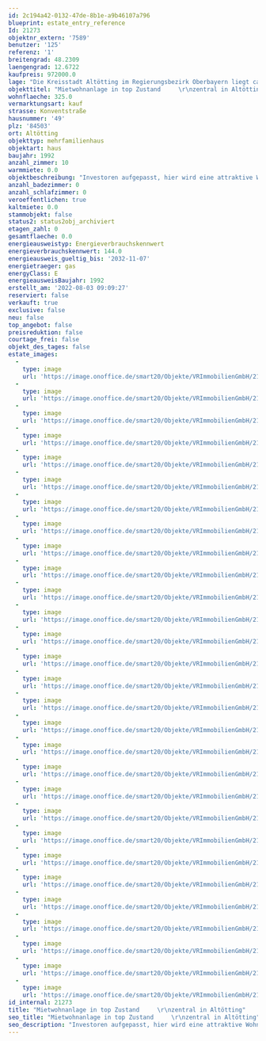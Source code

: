 ```yaml
---
id: 2c194a42-0132-47de-8b1e-a9b46107a796
blueprint: estate_entry_reference
Id: 21273
objektnr_extern: '7589'
benutzer: '125'
referenz: '1'
breitengrad: 48.2309
laengengrad: 12.6722
kaufpreis: 972000.0
lage: "Die Kreisstadt Altötting im Regierungsbezirk Oberbayern liegt ca. 90 Kilometer östlich von München und zählt ca. 13.000 Einwohner. \r\n\r\nDer Wallfahrtsort mit dem Kapellplatz als Zentrum wird auch als das „Herz Bayerns“ bezeichnet. \r\n\r\nFür den Kulturliebhaber bietet der Ort viele wundervolle Museen und Ausstellungen. Das neu errichtete Kultur- und Kongress Forum am Zuccalliplatz mit dem Raiffeisen-Saal bietet ein breites kulturelles Angebot. Sowohl Events als auch Seminarräume. Parkplätze und Tiefgaragen sind vor Ort verfügbar. \r\nKindertagesstätten, Kindergärten, Spielplätze und ein breites Bildungsangebot werden von der Stadt angeboten. Grund-, Mittel-, Real- und Sonderpädagogische Schulen sowie Gymnasien und Berufs- und Fachschulen sind vorhanden. \r\n\r\nAltötting bietet eine Vielzahl an Freizeitgestaltungsmöglichkeiten, auch gut ausgebaute Rad- und Wanderwege sind vorhanden. Es bestehen viele attraktive Einkaufsmöglichkeiten mit ausgezeichneten Fachgeschäften. Golfclubs in schönster Natur sind unweit entfernt. \r\n\r\nDurch die Nähe zum bayerischen Chemiedreieck, zur Tourismusregion Chiemgau-Berchtesgaden und zum Großraum München ergeben sich vielfältige Möglichkeiten als Wirtschaftsstandort. \r\n\r\nDie sehr gute Anbindung an die A94 (München-Passau) sowie die B12 und die B299 garantieren eine hervorragende Erreichbarkeit. München ist nur eine knappe Autofahrstunde entfernt. Die Bahnanbindung erfolgt durch die Verbindung zum Linienstern Mühldorf. Die Flughäfen München und Salzburg sind schnell erreichbar. Ein kleiner Flugplatz ist zusätzlich in Altötting vorhanden.\r\n\r\nDie Immobilie befindet sich sehr zentral in Altötting. Eine Bushaltestelle ist zu Fuß zu erreichen."
objekttitel: "Mietwohnanlage in top Zustand     \r\nzentral in Altötting"
wohnflaeche: 325.0
vermarktungsart: kauf
strasse: Konventstraße
hausnummer: '49'
plz: '84503'
ort: Altötting
objekttyp: mehrfamilienhaus
objektart: haus
baujahr: 1992
anzahl_zimmer: 10
warmmiete: 0.0
objektbeschreibung: "Investoren aufgepasst, hier wird eine attraktive Wohnanlage angeboten!\r\n\r\nDie sehr gepflegte Wohnanlage liegt in ruhiger Siedlungslage in Altötting nahe dem Krankenhaus und hat eine gesamte Wohnfläche von ca. 325 m². Das Grundstück hat eine Fläche von ca. 559 m².  Die Immobilie wurde im Jahr 2021 grundsaniert und präsentiert sich in einem sehr ansprechenden Zustand mit hochwertiger Ausstattung.  \r\n\r\nDie helle 3-Zimmer Erdgeschoss-Wohnung hat eine Wohnfläche von ca. 96 m² mit eigener Terrasse und privatem Garten. Sie ist unterteilt in ein Wohnzimmer, Schlafzimmer, Kinderzimmer, Küche und Esszimmer kombiniert, Bad und separates Gäste-WC sowie Garderobenbereich mit Einbauschrank. Das Bad verfügt über eine bodentiefe Dusche, zwei Waschbecken und Toilette.\r\n\r\nZusammen mit der Wohnung im Untergeschoss kann man sich gut ein generationenübergreifendes Wohnen vorstellen oder aber auch die Kombination aus Wohnen und Arbeiten. \r\n\r\nBeide Wohnbereiche sind durch das Treppenhaus separiert - könnten aber gemeinsam oder jede für sich genutzt werden.  \r\n\r\nDie Untergeschosswohnung verfügt über einen separaten Eingang. Hier erhält man eine 2-Zimmer-Wohnung mit ca. 78 m², die durch den Lichtgraben im Süden sehr hell ist.  Südausrichtung haben Küche und Esszimmer kombiniert, das Schlafzimmer und ein weiteres Zimmer mit vielseitiger Nutzung. Hier kann man das natürliche Sonnenlicht genießen.  Das Bad bietet mit Toilette, bodentiefer Dusche und Waschbecken alles, um den Tag gut zu starten. Desweitern steht ein großzügiger Raum als Stauraum zur Verfügung.     \r\n\r\nAuf beiden Ebenen verspricht die Süd- bzw. Süd-Westausrichtung hellen Wohnraum zum Wohlfühlen. Aktuell sind diese beiden Einheiten im Leerstand und können jederzeit besichtigt werden.\r\n\r\nDie Obergeschoss-Wohnung mit drei Zimmer ist aktuell mit einer Grundmiete von € 900,00 vermietet. Sie bietet mit 96 m² den gleichen Wohnraum wie die im Erdgeschoss. Auf dem Balkon mit Westausrichtung kann man herrliche Stunden verbringen. \r\n\r\nDie 2-Zimmer- Dachgeschosswohnung ist ebenfalls vermietet. Hier ist eine Grundmiete von € 520,00 vereinbart. \r\nMit ca. 55 m² Wohnfläche und einem Balkon nach Osten kann man sich auch hier sehr wohlfühlen. Auf der Westseite befindet sich das Schlafzimmer, das helle Bad hat eine Dusche, Toilette und ein Waschbecken. Die Küche mit integrierter Einbauküche ist separat und ein großer Wohn- Essbereich erwartet Sie im Osten, mit Zugang zum Balkon. Küche und Bad haben jeweils ein Gaubenfenster nach Süden.   \r\n\r\nSehr gepflegte, neuwertige Eichenparkett-Böden und schallisolierte Holzfenster in sehr gutem Zustand erwarten Sie in der gesamten Wohnanlage. Die Küchen und Bäder sind komplett saniert, neu und modern gefliest. Die Duschen sind ebenerdig. Die Wohnungen wurden im Flurbereich mit Bewegungsmelder ausgestattet. Im Untergeschoss sorgen Deckenspots im Flur für eine angenehme Beleuchtung. Das Treppenhaus ist sehr gepflegt. Waschmaschinenanschlüsse sind in jeder Wohnung. Gegensprechanlage und Schließanlage sind selbstverständlich.\r\nFür die gesamte Wohnanlage stehen insgesamt 6 Außenstellplätze zur Verfügung. Außerdem erhält man für jede Wohnung im Außenbereich einen separaten, abschließbaren Abstellraum für Räder etc. und ein separates Müllhäuschen. \r\nBeheizt wird die Wohnanlage zentral mit Gas. Der durchschnittliche Jahresverbrauch der letzten vier Jahre liegt bei 5.240 m³. Separate Erfassungsgeräte für Wasser und Heizung versprechen eine ordentliche Abrechnung für jede Wohneinheit. Die Zähler sind gemietet.\r\n\r\nDie Wohnungen im Obergeschoss und Dachgeschoss sind an sehr angenehme, freundliche Bewohner vermietet. Es wurden Staffelmietverträge mit moderater Erhöhung geschlossen. Die Immobilie wird nur als Gesamtobjekt verkauft. Bei Vollvermietung kann man sich aktuell eine Grundmiete von ca. € 37.000,00 vorstellen. Die Miete für 4 Stellplätze ist aktuell bereits inkludiert. \r\n\r\nAuf dem Dach der Wohnanlage befindet sich seit 11/2009 eine PV-Anlage mit 14,19 kWp, sie ist nicht im Kaufpreis inbegriffen."
anzahl_badezimmer: 0
anzahl_schlafzimmer: 0
veroeffentlichen: true
kaltmiete: 0.0
stammobjekt: false
status2: status2obj_archiviert
etagen_zahl: 0
gesamtflaeche: 0.0
energieausweistyp: Energieverbrauchskennwert
energieverbrauchskennwert: 144.0
energieausweis_gueltig_bis: '2032-11-07'
energietraeger: gas
energyClass: E
energieausweisBaujahr: 1992
erstellt_am: '2022-08-03 09:09:27'
reserviert: false
verkauft: true
exclusive: false
neu: false
top_angebot: false
preisreduktion: false
courtage_frei: false
objekt_des_tages: false
estate_images:
  -
    type: image
    url: 'https://image.onoffice.de/smart20/Objekte/VRImmobilienGmbH/21273/7e1d1c5a-1e8d-4d6c-9f9e-90d0c338672d.jpg'
  -
    type: image
    url: 'https://image.onoffice.de/smart20/Objekte/VRImmobilienGmbH/21273/87951d5f-80e8-4f3f-91fa-25f4e3d37abb.jpg'
  -
    type: image
    url: 'https://image.onoffice.de/smart20/Objekte/VRImmobilienGmbH/21273/62caac0d-b66f-4075-ae22-29a54e0ab3bf.jpg'
  -
    type: image
    url: 'https://image.onoffice.de/smart20/Objekte/VRImmobilienGmbH/21273/b8ae32c0-a792-439b-b4b8-f32a7fb679d5.jpg'
  -
    type: image
    url: 'https://image.onoffice.de/smart20/Objekte/VRImmobilienGmbH/21273/df2b8ff9-66fe-4199-bceb-fd5b1cd57ff4.jpg'
  -
    type: image
    url: 'https://image.onoffice.de/smart20/Objekte/VRImmobilienGmbH/21273/0a73a8fb-8293-4d04-b0a6-f16d3028e7da.jpg'
  -
    type: image
    url: 'https://image.onoffice.de/smart20/Objekte/VRImmobilienGmbH/21273/ea82c2e6-2596-426c-8c45-86e261e43932.jpg'
  -
    type: image
    url: 'https://image.onoffice.de/smart20/Objekte/VRImmobilienGmbH/21273/b9874a1f-c161-413f-8536-aa1fe1baf0f9.jpg'
  -
    type: image
    url: 'https://image.onoffice.de/smart20/Objekte/VRImmobilienGmbH/21273/4d9e4bf1-07ef-4922-8ec5-f92d8d8b34ba.jpg'
  -
    type: image
    url: 'https://image.onoffice.de/smart20/Objekte/VRImmobilienGmbH/21273/dc46a073-ba32-4b14-9ca2-e2dc91ad1b42.jpg'
  -
    type: image
    url: 'https://image.onoffice.de/smart20/Objekte/VRImmobilienGmbH/21273/d88e33e3-8126-49ca-bb6c-87dbde662a7d.jpg'
  -
    type: image
    url: 'https://image.onoffice.de/smart20/Objekte/VRImmobilienGmbH/21273/54923b97-f4d9-49ba-a165-07a49a6bfaa1.jpg'
  -
    type: image
    url: 'https://image.onoffice.de/smart20/Objekte/VRImmobilienGmbH/21273/918eb5c8-c74a-40ca-bd75-14c980ac665c.jpg'
  -
    type: image
    url: 'https://image.onoffice.de/smart20/Objekte/VRImmobilienGmbH/21273/cfdb2935-7044-44b6-865c-93262045c606.jpg'
  -
    type: image
    url: 'https://image.onoffice.de/smart20/Objekte/VRImmobilienGmbH/21273/5648ffb3-06e1-4dc3-845d-af149744ecf4.jpg'
  -
    type: image
    url: 'https://image.onoffice.de/smart20/Objekte/VRImmobilienGmbH/21273/4085ca42-37d8-4a83-a163-b867795b478c.jpg'
  -
    type: image
    url: 'https://image.onoffice.de/smart20/Objekte/VRImmobilienGmbH/21273/9a0c2f77-bacd-4280-bf4d-96924f6d5a28.jpg'
  -
    type: image
    url: 'https://image.onoffice.de/smart20/Objekte/VRImmobilienGmbH/21273/60c86e7c-325b-46ae-aae9-e76169952523.jpg'
  -
    type: image
    url: 'https://image.onoffice.de/smart20/Objekte/VRImmobilienGmbH/21273/781eb970-72ea-47f7-a850-d5993d111adf.jpg'
  -
    type: image
    url: 'https://image.onoffice.de/smart20/Objekte/VRImmobilienGmbH/21273/800eeef5-5f03-43a2-af4e-f42833d2cf32.jpg'
  -
    type: image
    url: 'https://image.onoffice.de/smart20/Objekte/VRImmobilienGmbH/21273/71be8bd6-5083-418b-b948-302471ba1ea1.jpg'
  -
    type: image
    url: 'https://image.onoffice.de/smart20/Objekte/VRImmobilienGmbH/21273/2b19922d-69c7-4437-b618-a81320aeb04a.jpg'
  -
    type: image
    url: 'https://image.onoffice.de/smart20/Objekte/VRImmobilienGmbH/21273/7609e6a7-72b2-45d6-9336-cc85ffb8bb29.jpg'
  -
    type: image
    url: 'https://image.onoffice.de/smart20/Objekte/VRImmobilienGmbH/21273/ce577d13-b071-4316-8dfa-9348530b282e.jpg'
  -
    type: image
    url: 'https://image.onoffice.de/smart20/Objekte/VRImmobilienGmbH/21273/3824727f-4f37-44b6-b4a4-e2e334e910ab.jpg'
  -
    type: image
    url: 'https://image.onoffice.de/smart20/Objekte/VRImmobilienGmbH/21273/59104c1b-2740-4cf0-b3ea-018de967d7ff.jpg'
  -
    type: image
    url: 'https://image.onoffice.de/smart20/Objekte/VRImmobilienGmbH/21273/dafef4ef-0d4b-4ba3-b6a7-9dc4b6a04b25.jpg'
  -
    type: image
    url: 'https://image.onoffice.de/smart20/Objekte/VRImmobilienGmbH/21273/0f13ed7d-b39f-4c19-8bd0-5a76b2e93f29.jpg'
  -
    type: image
    url: 'https://image.onoffice.de/smart20/Objekte/VRImmobilienGmbH/21273/ebc86270-3769-46b8-9e79-4101cad8ad1a.jpg'
id_internal: 21273
title: "Mietwohnanlage in top Zustand     \r\nzentral in Altötting"
seo_title: "Mietwohnanlage in top Zustand     \r\nzentral in Altötting"
seo_description: "Investoren aufgepasst, hier wird eine attraktive Wohnanlage angeboten!\r\n\r\nDie sehr gepflegte Wohnanlage liegt in ruhiger Siedlungslage in Altötting nahe dem Kr"
---
```

